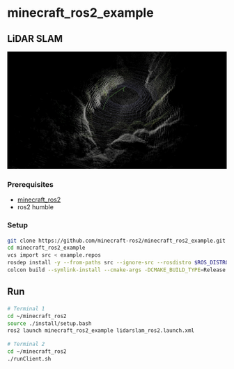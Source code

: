 # minecraft_ros2_example

## LiDAR SLAM

![lidarslamimage](/images/lidarslam.jpg)

### Prerequisites
- [minecraft_ros2](https://github.com/minecraft-ros2/minecraft_ros2)
- ros2 humble

### Setup

```bash
git clone https://github.com/minecraft-ros2/minecraft_ros2_example.git
cd minecraft_ros2_example
vcs import src < example.repos
rosdep install -y --from-paths src --ignore-src --rosdistro $ROS_DISTRO
colcon build --symlink-install --cmake-args -DCMAKE_BUILD_TYPE=Release
```

## Run

```bash
# Terminal 1
cd ~/minecraft_ros2
source ./install/setup.bash
ros2 launch minecraft_ros2_example lidarslam_ros2.launch.xml
```

```bash
# Terminal 2
cd ~/minecraft_ros2
./runClient.sh
```
